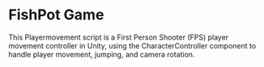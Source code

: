 # FishPot Game

This Playermovement script is a First Person Shooter (FPS) player movement controller in Unity, using the CharacterController component to handle player movement, jumping, and camera rotation.
